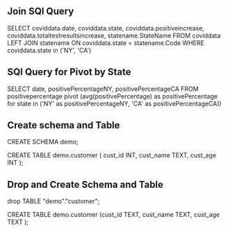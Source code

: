 ## Join SQl Query
SELECT  coviddata.date,
        coviddata.state,
        coviddata.positiveincrease,
        coviddata.totaltestresultsincrease,
        statename.StateName
FROM    coviddata LEFT JOIN statename
        ON  coviddata.state = statename.Code
WHERE   coviddata.state in ('NY', 'CA')



## SQl Query for Pivot by State

SELECT  date, positivePercentageNY, positivePercentageCA
FROM    positivepercentage 
        pivot (avg(positivePercentage) as positivePercentage 
        for state in ('NY' as positivePercentageNY, 'CA' as positivePercentageCA))



## Create schema and Table

CREATE SCHEMA demo;

CREATE TABLE demo.customer
(
    cust_id INT,
    cust_name TEXT,
    cust_age INT
);

## Drop and Create Schema and Table

drop TABLE "demo"."customer";

CREATE TABLE demo.customer (cust_id TEXT, cust_name TEXT, cust_age TEXT );
